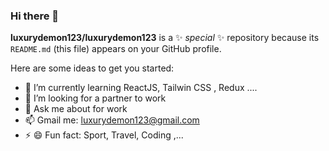 ### Hi there 👋


**luxurydemon123/luxurydemon123** is a ✨ _special_ ✨ repository because its `README.md` (this file) appears on your GitHub profile.

Here are some ideas to get you started:


- 🌱 I’m currently learning ReactJS, Tailwin CSS , Redux ....
- 🤔 I’m looking for a partner to work
- 💬 Ask me about for work
- 📫 Gmail me: luxurydemon123@gmail.com
- ⚡ 😄 Fun fact: Sport, Travel, Coding ,...
